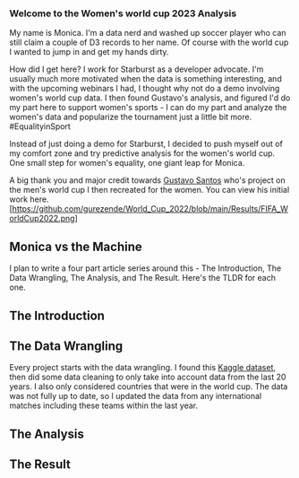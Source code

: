 ### Welcome to the Women's world cup 2023 Analysis

My name is Monica. I'm a data nerd and washed up soccer player who can still
claim a couple of D3 records to her name. Of course with the world cup I wanted
to jump in and get my hands dirty.

How did I get here? I work for Starburst as a developer advocate. I'm usually
much more motivated when the data is something interesting, and with the
upcoming webinars I had, I thought why not do a demo involving women's world cup data.
I then found Gustavo's analysis, and figured I'd do my part
here to support women's sports - I can do my part and analyze the women's data
and popularize the tournament just a little bit more. #EqualityinSport

Instead of just doing a demo for Starburst, I decided to push myself out of my comfort
zone and try predictive analysis for the women's world cup. One small
step for women's equality, one giant leap for Monica.

A big thank you and major credit towards [Gustavo
Santos](https://gustavorsantos.medium.com/predicting-results-and-goals-with-machine-learning-599e99d6e3e0)
who's project on the men's world cup I then recreated for the women. You can
view
his initial work here.
[https://github.com/gurezende/World_Cup_2022/blob/main/Results/FIFA_WorldCup2022.png]


## Monica vs the Machine

I plan to write a four part article series around this - The Introduction, The
Data Wrangling, The Analysis, and The Result. Here's the TLDR for each one.


## The Introduction



## The Data Wrangling


Every project starts with the data wrangling. I found this [Kaggle
dataset](https://www.kaggle.com/datasets/martj42/womens-international-football-results?select=results.csv),
then did some data cleaning to only take into account data from the last 20
years. I also only considered countries that were in the world cup. The data was
not fully up to date, so I updated the data from any international matches
including these teams within the last year.


## The Analysis



## The Result
